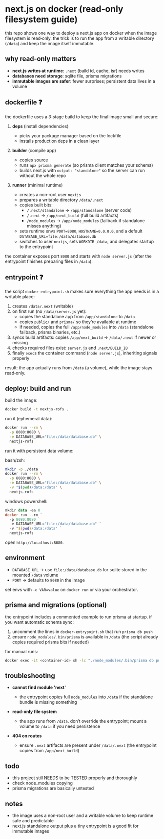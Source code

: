 # next.js on docker (read‑only filesystem guide)

this repo shows one way to deploy a next.js app on docker when the image filesystem is read‑only. the trick is to run the app from a writable directory (`/data`) and keep the image itself immutable.

## why read‑only matters

- **next.js writes at runtime**: `.next` (build id, cache, isr) needs writes
- **databases need storage**: sqlite file, prisma migrations
- **immutable images are safer**: fewer surprises; persistent data lives in a volume

## dockerfile ❓

the dockerfile uses a 3‑stage build to keep the final image small and secure:

1. **deps** (install dependencies)
   - picks your package manager based on the lockfile
   - installs production deps in a clean layer

2. **builder** (compile app)
   - copies source
   - runs `npx prisma generate` (so prisma client matches your schema)
   - builds next.js with `output: "standalone"` so the server can run without the whole repo

3. **runner** (minimal runtime)
   - creates a non‑root user `nextjs`
   - prepares a writable directory `/data/.next`
   - copies built bits:
     - `/.next/standalone` → `/app/standalone` (server code)
     - `/.next` → `/app/next_build` (full build artifacts)
     - `/node_modules` → `/app/node_modules` (fallback if standalone misses anything)
   - sets runtime envs `PORT=8080`, `HOSTNAME=0.0.0.0`, and a default `DATABASE_URL=file:/data/database.db`
   - switches to user `nextjs`, sets `WORKDIR /data`, and delegates startup to the entrypoint

the container exposes port `8080` and starts with `node server.js` (after the entrypoint finishes preparing files in `/data`).

## entrypoint ❓

the script `docker-entrypoint.sh` makes sure everything the app needs is in a writable place:

1. creates `/data/.next` (writable)
2. on first run (no `/data/server.js` yet):
   - copies the standalone app from `/app/standalone` to `/data`
   - copies `public/` and `prisma/` so they’re available at runtime
   - if needed, copies the full `/app/node_modules` into `/data` (standalone fallback, prisma binaries, etc.)
3. syncs build artifacts: copies `/app/next_build` → `/data/.next` if newer or missing
4. checks required files exist: `server.js` and `.next/BUILD_ID`
5. finally `exec`s the container command (`node server.js`), inheriting signals properly

result: the app actually runs from `/data` (a volume), while the image stays read‑only.

## deploy: build and run

build the image:

```bash
docker build -t nextjs-rofs .
```

run it (ephemeral data):

```bash
docker run --rm \
  -p 8080:8080 \
  -e DATABASE_URL="file:/data/database.db" \
  nextjs-rofs
```

run it with persistent data volume:

bash/zsh:

```bash
mkdir -p ./data
docker run --rm \
  -p 8080:8080 \
  -e DATABASE_URL="file:/data/database.db" \
  -v "$(pwd)/data:/data" \
  nextjs-rofs
```

windows powershell:

```powershell
mkdir data -ea 0
docker run --rm `
  -p 8080:8080 `
  -e DATABASE_URL="file:/data/database.db" `
  -v "${pwd}/data:/data" `
  nextjs-rofs
```

open `http://localhost:8080`.

## environment

- `DATABASE_URL` → use `file:/data/database.db` for sqlite stored in the mounted `/data` volume
- `PORT` → defaults to `8080` in the image

set envs with `-e VAR=value` on `docker run` or via your orchestrator.

## prisma and migrations (optional)

the entrypoint includes a commented example to run prisma at startup. if you want automatic schema sync:

1. uncomment the lines in `docker-entrypoint.sh` that run `prisma db push`
2. ensure `node_modules/.bin/prisma` is available in `/data` (the script already copies required prisma bits if needed)

for manual runs:

```bash
docker exec -it <container-id> sh -lc "./node_modules/.bin/prisma db push"
```

## troubleshooting

- **cannot find module 'next'**
  - the entrypoint copies full `node_modules` into `/data` if the standalone bundle is missing something

- **read‑only file system**
  - the app runs from `/data`. don’t override the entrypoint; mount a volume to `/data` if you need persistence

- **404 on routes**
  - ensure `.next` artifacts are present under `/data/.next` (the entrypoint copies from `/app/next_build`)

## todo

- this project still NEEDS to be TESTED properly and thoroughly
- check node_modules copying
- prisma migrations are basically untested

## notes

- the image uses a non‑root user and a writable volume to keep runtime safe and predictable
- next.js standalone output plus a tiny entrypoint is a good fit for immutable images
